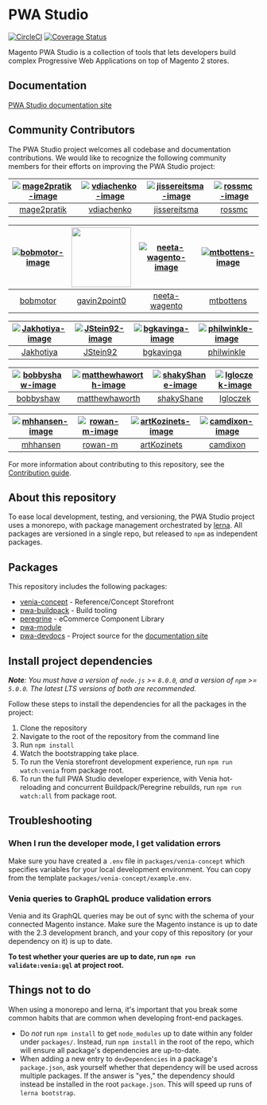# PWA Studio

[![CircleCI](https://circleci.com/gh/magento-research/pwa-studio.svg?style=svg)](https://circleci.com/gh/magento-research/pwa-studio) [![Coverage Status](https://coveralls.io/repos/github/magento-research/pwa-studio/badge.svg?branch=master)](https://coveralls.io/github/magento-research/pwa-studio?branch=master)

Magento PWA Studio is a collection of tools that lets developers build complex Progressive Web Applications on top of Magento 2 stores.

## Documentation

[PWA Studio documentation site][documentation site]

## Community Contributors

The PWA Studio project welcomes all codebase and documentation contributions.
We would like to recognize the following community members for their efforts on improving the PWA Studio project:

| [![mage2pratik-image]][mage2pratik] | [![vdiachenko-image]][vdiachenko] | [![jissereitsma-image]][jissereitsma] | [![rossmc-image]][rossmc] |
| :---:                               | :---:                             | :---:                                 | :---:                     |
| [mage2pratik][]                     | [vdiachenko][]                    | [jissereitsma][]                      | [rossmc][]                |

| [![bobmotor-image]][bobmotor] | [<img src="https://avatars1.githubusercontent.com/u/12770320?s=60&v=4" width="120px"/>][gavin2point0] | [![neeta-wagento-image]][neeta-wagento] | [![mtbottens-image]][mtbottens] |
| :---:                         | :---:                                 | :---:                                   | :---:                           |
| [bobmotor][]                  | [gavin2point0][]                      | [neeta-wagento][]                       | [mtbottens][]                   |

| [![Jakhotiya-image]][Jakhotiya] | [![JStein92-image]][JStein92] | [![bgkavinga-image]][bgkavinga] | [![philwinkle-image]][philwinkle] |
| :---:                           | :---:                         | :---:                           | :---:                             |
| [Jakhotiya][]                   | [JStein92][]                  | [bgkavinga][]                   | [philwinkle][]                    |

| [![bobbyshaw-image]][bobbyshaw] | [![matthewhaworth-image]][matthewhaworth] | [![shakyShane-image]][shakyShane] | [![Igloczek-image]][Igloczek] |
| :---:                           | :---:                                     | :---:                             | :---:                         |
| [bobbyshaw][]                   | [matthewhaworth][]                        | [shakyShane][]                    | [Igloczek][]                  |

| [![mhhansen-image]][mhhansen] | [![rowan-m-image]][rowan-m] | [![artKozinets-image]][artKozinets] | [![camdixon-image]][camdixon] |
| :---:                         | :---:                       | :---:                               | :---:                         |
| [mhhansen][]                  | [rowan-m][]                 | [artKozinets][]                     | [camdixon][]                  |

For more information about contributing to this repository, see the [Contribution guide][].

## About this repository

To ease local development, testing, and versioning, the PWA Studio project uses a monorepo, with package management orchestrated by [lerna](https://github.com/lerna/lerna#about).
All packages are versioned in a single repo, but released to `npm` as independent packages.

## Packages

This repository includes the following packages:

* [venia-concept](packages/venia-concept) - Reference/Concept Storefront
* [pwa-buildpack](packages/pwa-buildpack/README.md) - Build tooling
* [peregrine](packages/peregrine/README.md) - eCommerce Component Library
* [pwa-module](packages/pwa-module)
* [pwa-devdocs](packages/pwa-devdocs) - Project source for the [documentation site]

## Install project dependencies

_**Note**: You must have a version of `node.js` >= `8.0.0`, and a version of `npm` >= `5.0.0`. The latest LTS versions of both are recommended._

Follow these steps to install the dependencies for all the packages in the project:

1.  Clone the repository
2.  Navigate to the root of the repository from the command line
3.  Run `npm install`
4.  Watch the bootstrapping take place.
5.  To run the Venia storefront development experience, run `npm run watch:venia` from package root.
6.  To run the full PWA Studio developer experience, with Venia hot-reloading and concurrent Buildpack/Peregrine rebuilds, run `npm run watch:all` from package root.

## Troubleshooting

### When I run the developer mode, I get validation errors

Make sure you have created a `.env` file in `packages/venia-concept` which specifies variables for your local development environment. You can copy from the template `packages/venia-concept/example.env`.

### Venia queries to GraphQL produce validation errors

Venia and its GraphQL queries may be out of sync with the schema of your connected Magento instance. Make sure the Magento instance is up to date with the 2.3 development branch, and your copy of this repository (or your dependency on it) is up to date.

**To test whether your queries are up to date, run `npm run validate:venia:gql` at project root.**

## Things not to do

When using a monorepo and lerna, it's important that you break some common habits that are common when developing front-end packages.

* Do _not_ run `npm install` to get `node_modules` up to date within any folder under `packages/`.
  Instead, run `npm install` in the root of the repo, which will ensure all package's dependencies are up-to-date.
* When adding a new entry to `devDependencies` in a package's `package.json`, ask yourself whether that dependency will be used across multiple packages.
  If the answer is "yes," the dependency should instead be installed in the root `package.json`. This will speed up runs of `lerna bootstrap`.

[documentation site]: https://magento-research.github.io/pwa-studio/
[CircleCI]: https://circleci.com/gh/magento-research/pwa-studio.svg?style=svg
[Coverage Status]: https://coveralls.io/repos/github/magento-research/pwa-studio/badge.svg?branch=master
[Greenkeeper badge]: https://badges.greenkeeper.io/magento-research/pwa-studio.svg
[Contribution guide]: .github/CONTRIBUTING.md

[mage2pratik]: https://github.com/mage2pratik
[mage2pratik-image]: https://avatars0.githubusercontent.com/u/33807558?s=120&v=4
[vdiachenko]: https://github.com/vdiachenko
[vdiachenko-image]: https://avatars0.githubusercontent.com/u/7806034?s=120&v=4
[jissereitsma]: https://github.com/jissereitsma 
[jissereitsma-image]: https://avatars0.githubusercontent.com/u/7670482?s=120&v=4
[rossmc]: https://github.com/rossmc
[rossmc-image]: https://avatars3.githubusercontent.com/u/2452991?s=120&v=4

[bobmotor]: https://github.com/bobmotor
[bobmotor-image]: https://avatars3.githubusercontent.com/u/9715167?s=120&v=4
[gavin2point0]: https://github.com/gavin2point0
[gavin2point0-image]: https://avatars1.githubusercontent.com/u/12770320?s=60&v=4
[neeta-wagento]: https://github.com/neeta-wagento
[neeta-wagento-image]: https://avatars3.githubusercontent.com/u/33098216?s=120&v=4
[mtbottens]: https://github.com/mtbottens
[mtbottens-image]: https://avatars0.githubusercontent.com/u/3620915?s=120&v=4

[Jakhotiya]: https://github.com/Jakhotiya
[Jakhotiya-image]: https://avatars1.githubusercontent.com/u/9327315?s=120&v=4
[JStein92]: https://github.com/JStein92
[JStein92-image]: https://avatars0.githubusercontent.com/u/27716099?s=120&v=4 
[bgkavinga]: https://github.com/bgkavinga
[bgkavinga-image]: https://avatars2.githubusercontent.com/u/3830093?s=120&v=4
[philwinkle]: https://github.com/philwinkle
[philwinkle-image]: https://avatars3.githubusercontent.com/u/589550?s=120&v=4

[bobbyshaw]: https://github.com/bobbyshaw
[bobbyshaw-image]: https://avatars3.githubusercontent.com/u/553566?s=120&v=4
[matthewhaworth]: https://github.com/matthewhaworth
[matthewhaworth-image]: https://avatars2.githubusercontent.com/u/920191?s=120&v=4
[shakyShane]: https://github.com/shakyShane
[shakyShane-image]: https://avatars2.githubusercontent.com/u/1643522?s=120&v=4
[Igloczek]: https://github.com/Igloczek
[Igloczek-image]: https://avatars0.githubusercontent.com/u/5119280?s=120&v=4

[mhhansen]: https://github.com/mhhansen
[mhhansen-image]: https://avatars1.githubusercontent.com/u/1625755?s=120&v=4
[rowan-m]: https://github.com/rowan-m
[rowan-m-image]: https://avatars3.githubusercontent.com/u/108052?s=120&v=4
[artKozinets]: https://github.com/artKozinets
[artKozinets-image]: https://avatars0.githubusercontent.com/u/22525219?s=120&v=4
[camdixon]: https://github.com/camdixon
[camdixon-image]: https://avatars2.githubusercontent.com/u/4430359?s=120&v=4
